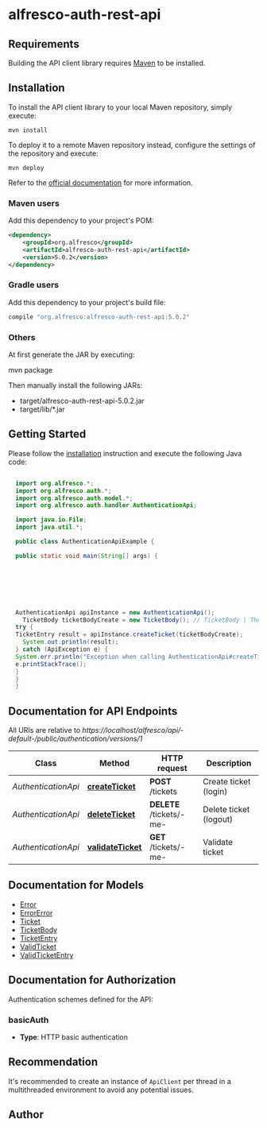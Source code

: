# alfresco-auth-rest-api

## Requirements

Building the API client library requires [Maven](https://maven.apache.org) to be installed.

## Installation

To install the API client library to your local Maven repository, simply execute:

```shell
mvn install
```

To deploy it to a remote Maven repository instead, configure the settings of the repository and execute:

```shell
mvn deploy
```

Refer to the [official documentation](https://maven.apache.org/plugins/maven-deploy-plugin/usage.html) for more information.

### Maven users

Add this dependency to your project's POM:

```xml
<dependency>
    <groupId>org.alfresco</groupId>
    <artifactId>alfresco-auth-rest-api</artifactId>
    <version>5.0.2</version>
</dependency>
```

### Gradle users

Add this dependency to your project's build file:

```groovy
compile "org.alfresco:alfresco-auth-rest-api:5.0.2"
```

### Others

At first generate the JAR by executing:

mvn package

Then manually install the following JARs:

* target/alfresco-auth-rest-api-5.0.2.jar
* target/lib/*.jar

## Getting Started

Please follow the [installation](#installation) instruction and execute the following Java code:

```java

  import org.alfresco.*;
  import org.alfresco.auth.*;
  import org.alfresco.auth.model.*;
  import org.alfresco.auth.handler.AuthenticationApi;

  import java.io.File;
  import java.util.*;

  public class AuthenticationApiExample {

  public static void main(String[] args) {

  





  AuthenticationApi apiInstance = new AuthenticationApi();
    TicketBody ticketBodyCreate = new TicketBody(); // TicketBody | The user credential.
  try {
  TicketEntry result = apiInstance.createTicket(ticketBodyCreate);
    System.out.println(result);
  } catch (ApiException e) {
  System.err.println("Exception when calling AuthenticationApi#createTicket");
  e.printStackTrace();
  }
  }
  }

```

## Documentation for API Endpoints

All URIs are relative to *https://localhost/alfresco/api/-default-/public/authentication/versions/1*

Class | Method | HTTP request | Description
------------ | ------------- | ------------- | -------------
*AuthenticationApi* | [**createTicket**](docs/AuthenticationApi.md#createTicket) | **POST** /tickets | Create ticket (login)
*AuthenticationApi* | [**deleteTicket**](docs/AuthenticationApi.md#deleteTicket) | **DELETE** /tickets/-me- | Delete ticket (logout)
*AuthenticationApi* | [**validateTicket**](docs/AuthenticationApi.md#validateTicket) | **GET** /tickets/-me- | Validate ticket


## Documentation for Models

 - [Error](docs/Error.md)
 - [ErrorError](docs/ErrorError.md)
 - [Ticket](docs/Ticket.md)
 - [TicketBody](docs/TicketBody.md)
 - [TicketEntry](docs/TicketEntry.md)
 - [ValidTicket](docs/ValidTicket.md)
 - [ValidTicketEntry](docs/ValidTicketEntry.md)


## Documentation for Authorization

Authentication schemes defined for the API:
### basicAuth

- **Type**: HTTP basic authentication


## Recommendation

It's recommended to create an instance of `ApiClient` per thread in a multithreaded environment to avoid any potential issues.

## Author



